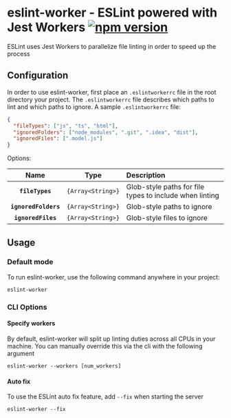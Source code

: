 # eslint-worker - ESLint powered with Jest Workers [![npm version](https://img.shields.io/npm/v/eslint-worker)](https://www.npmjs.com/package/eslint-worker)

ESLint uses Jest Workers to parallelize file linting in order to speed up the process

## Configuration

In order to use eslint-worker, first place an `.eslintworkerrc` file in the root directory your project. The `.eslintworkerrc` file describes which paths to lint and which paths to ignore.
A sample `.eslintworkerrc` file:

```json
{
  "fileTypes": ["js", "ts", "html"],
  "ignoredFolders": ["node_modules", ".git", ".idea", "dist"],
  "ignoredFiles": [".model.js"]
}
```

Options:

|         Name         |       Type        | Description                                                                                                 |
|:--------------------:| :---------------: |:------------------------------------------------------------------------------------------------------------|
|   **`fileTypes`**    | `{Array<String>}` | Glob-style paths for file types to include when linting                                                     |
| **`ignoredFolders`** | `{Array<String>}` | Glob-style paths to ignore                                                                                  |
|  **`ignoredFiles`**  | `{Array<String>}` | Glob-style files to ignore                                                                                  |

## Usage

### Default mode

To run eslint-worker, use the following command anywhere in your project:

```
eslint-worker
```

### CLI Options

#### Specify workers

By default, eslint-worker will split up linting duties across all CPUs in your machine. You can manually override this via the cli with the following argument

```
eslint-worker --workers [num_workers]
```

#### Auto fix

To use the ESLint auto fix feature, add `--fix` when starting the server

```
eslint-worker --fix
```
